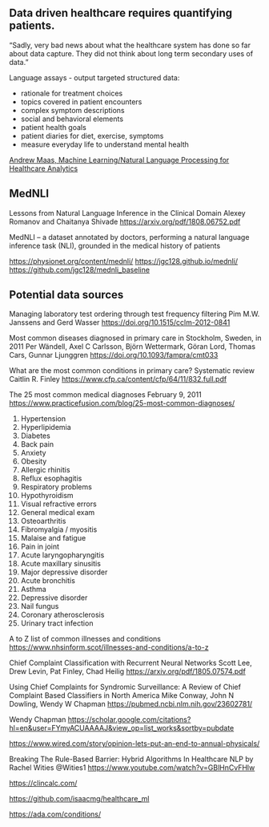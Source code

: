 ## Data driven healthcare requires quantifying patients.

“Sadly, very bad news about what the healthcare system has done so far about data capture. They did not think about long term secondary uses of data.”

Language assays - output targeted structured data:
 - rationale for treatment choices
 - topics covered in patient encounters
 - complex symptom descriptions
 - social and behavioral elements
 - patient health goals
 - patient diaries for diet, exercise, symptoms
 - measure everyday life to understand mental health

[Andrew Maas, Machine Learning/Natural Language Processing for Healthcare Analytics](https://www.youtube.com/watch?v=zx2CYEmEbp4)


## MedNLI

Lessons from Natural Language Inference in the Clinical Domain
Alexey Romanov and Chaitanya Shivade
https://arxiv.org/pdf/1808.06752.pdf

MedNLI – a dataset annotated by doctors, performing a natural language inference task (NLI), grounded in the medical history of patients

https://physionet.org/content/mednli/
https://jgc128.github.io/mednli/
https://github.com/jgc128/mednli_baseline


## Potential data sources

Managing laboratory test ordering through test frequency filtering
Pim M.W. Janssens and Gerd Wasser
https://doi.org/10.1515/cclm-2012-0841

Most common diseases diagnosed in primary care in Stockholm, Sweden, in 2011
Per Wändell, Axel C Carlsson, Björn Wettermark, Göran Lord, Thomas Cars, Gunnar Ljunggren
https://doi.org/10.1093/fampra/cmt033

What are the most common conditions in primary care? Systematic review
Caitlin R. Finley
https://www.cfp.ca/content/cfp/64/11/832.full.pdf


The 25 most common medical diagnoses
February 9, 2011
https://www.practicefusion.com/blog/25-most-common-diagnoses/

1. Hypertension
2. Hyperlipidemia
3. Diabetes
4. Back pain
5. Anxiety
6. Obesity
7. Allergic rhinitis
8. Reflux esophagitis
9. Respiratory problems
10. Hypothyroidism
11. Visual refractive errors
12. General medical exam
13. Osteoarthritis
14. Fibromyalgia / myositis
15. Malaise and fatigue
16. Pain in joint
17. Acute laryngopharyngitis
18. Acute maxillary sinusitis
19. Major depressive disorder
20. Acute bronchitis
21. Asthma
22. Depressive disorder
23. Nail fungus
24. Coronary atherosclerosis
25. Urinary tract infection


A to Z list of common illnesses and conditions
https://www.nhsinform.scot/illnesses-and-conditions/a-to-z


Chief Complaint Classification with Recurrent Neural Networks
Scott Lee, Drew Levin, Pat Finley, Chad Heilig
https://arxiv.org/pdf/1805.07574.pdf


Using Chief Complaints for Syndromic Surveillance: A Review of Chief Complaint Based Classifiers in North America
Mike Conway, John N Dowling, Wendy W Chapman
https://pubmed.ncbi.nlm.nih.gov/23602781/


Wendy Chapman
https://scholar.google.com/citations?hl=en&user=FYmyACUAAAAJ&view_op=list_works&sortby=pubdate




https://www.wired.com/story/opinion-lets-put-an-end-to-annual-physicals/

Breaking The Rule-Based Barrier: Hybrid Algorithms In Healthcare NLP
by Rachel Wities @Wities1
https://www.youtube.com/watch?v=GBlHnCvFHlw


https://clincalc.com/


https://github.com/isaacmg/healthcare_ml


https://ada.com/conditions/
